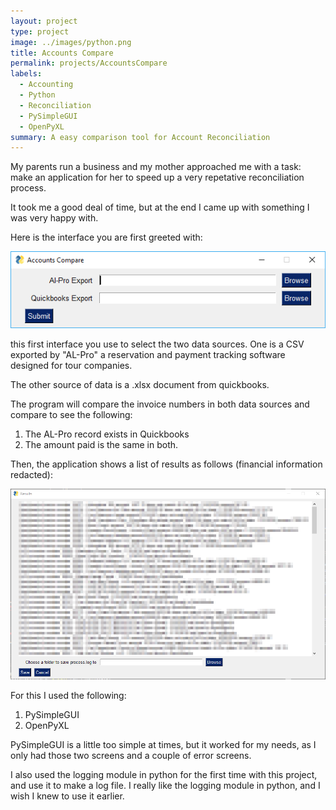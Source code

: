 ```yaml
---
layout: project
type: project
image: ../images/python.png
title: Accounts Compare
permalink: projects/AccountsCompare
labels:
  - Accounting
  - Python
  - Reconciliation
  - PySimpleGUI
  - OpenPyXL
summary: A easy comparison tool for Account Reconciliation
---
```


My parents run a business and my mother approached me with a task: make an application for her to speed up a very repetative reconciliation process.

It took me a good deal of time, but at the end I came up with something I was very happy with.

Here is the interface you are first greeted with:

<img class="ui image" src="../images/firstUI.png">

this first interface you use to select the two data sources. One is a CSV exported by "AL-Pro" a reservation and payment tracking software designed for tour companies.

The other source of data is a .xlsx document from quickbooks.

The program will compare the invoice numbers in both data sources and compare to see the following:

1. The AL-Pro record exists in Quickbooks
1. The amount paid is the same in both.

Then, the application shows a list of results as follows (financial information redacted):

<img class="ui image" src="../images/resultsList.png">

For this I used the following:

1. PySimpleGUI
1. OpenPyXL

PySimpleGUI is a little too simple at times, but it worked for my needs, as I only had those two screens and a couple of error screens.

I also used the logging module in python for the first time with this project, and use it to make a log file. I really like the logging module in python, and I wish I knew to use it earlier.

